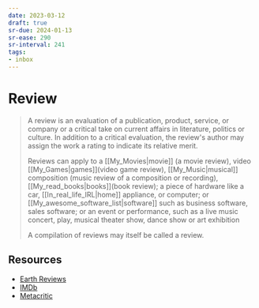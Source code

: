 ```yaml
---
date: 2023-03-12
draft: true
sr-due: 2024-01-13
sr-ease: 290
sr-interval: 241
tags:
- inbox
---
```


# Review

> A review is an evaluation of a publication, product, service, or company or a
> critical take on current affairs in literature, politics or culture. In
> addition to a critical evaluation, the review's author may assign the work a
> rating to indicate its relative merit.
>
> Reviews can apply to a [[My_Movies|movie]] (a movie review), video
> [[My_Games|games]](video game review), [[My_Music|musical]] composition (music
> review of a composition or recording), [[My_read_books|books]](book review); a
> piece of hardware like a car, [[In_real_life_IRL|home]] appliance, or
> computer; or [[My_awesome_software_list|software]] such as business software,
> sales software; or an event or performance, such as a live music concert,
> play, musical theater show, dance show or art exhibition
>
> A compilation of reviews may itself be called a review.

## Resources

- [Earth Reviews](https://neal.fun/earth-reviews/)
- [IMDb](https://www.imdb.com/)
- [Metacritic](https://www.metacritic.com/)
